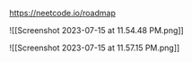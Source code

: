 https://neetcode.io/roadmap

![[Screenshot 2023-07-15 at 11.54.48 PM.png]]

![[Screenshot 2023-07-15 at 11.57.15 PM.png]]